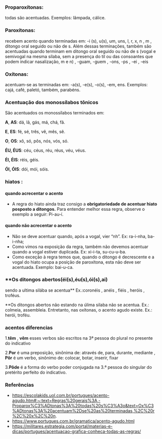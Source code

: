 ### Proparoxítonas:
todas são acentuadas. Exemplos: lâmpada, cálice.
### Paroxítonas: 
recebem acento quando terminadas em: -i (s), u(s), um, uns, l, r, x, n , m , ditongo oral seguido ou não de s. Além dessas terminações, também são acentuadas quando terminam em ditongo oral seguido ou não de s (vogal e semivogal na mesma sílaba, sem a presença do til ou das consoantes que podem indicar nasalização, m e n) , -guam, -guem ,  -ons, -ps , -ei , -eis
### Oxítonas: 
 acentuam-se as terminadas em: -a(s), -e(s), -o(s), -em, ens. Exemplos: cajá, café, paletó, também, parabéns.
### Acentuação dos monossílabos tônicos
São acentuados os monossílabos terminados em:

**A**, **AS**: dá, lã, gás, má, chá, fã.

**E**, **ES**: fé, sé, três, vê, mês, sê.

**O**, **OS**: xô, só, pôs, nós, vós, só.

**ÉU, ÉUS**: céu, céus, réu, réus, véu, véus.

**ÉI, ÉIS**: réis, géis.

**ÓI, ÓIS**: dói, mói, sóis.

### hiatos : 

#### quando acrecentar o acento

- A regra do hiato ainda traz consigo a **obrigatoriedade de acentuar hiato posposto a ditongos.** Para entender melhor essa regra, observe o exemplo a seguir: Pi-au-í. 
#### quando não acrecentar o acento
- Não se deve acentuar quando, após a vogal, vier “nh”. Ex: ra-i-nha, ba-i-nha;
- Como vimos na exposição da regra, também não devemos acentuar quando a vogal estiver duplicada. Ex: xi-i-ta, su-cu-u-ba.
- Como exceção à regra temos que, quando o ditongo é decrescente e a vogal do hiato ocupa a posição de paroxítona, esta não deve ser acentuada. Exemplo: bai-u-ca.


### **Os ditongos abertos(éi(s),éu(s),ói(s),ai)
sendo a ultima silába se acentua** Ex.:coronéis , anéis , fiéis , heróis , troféus.

**Os ditongos abertos não estando na úlima silaba não se acentua. Ex.: colmeia, assembleia. Entretanto, nas oxítonas, o acento agudo existe. Ex.: herói, troféu.



### acentos diferencias

1.**têm** , **vêm** esses verbos são escritos na 3ª pessoa do plural no presente do indicativo

2.**Por** é uma preposição, sinônima de: através de, para, durante, mediante , **Pôr** é um verbo, sinônimo de: colocar, botar, inserir, fixar

3.**Pôde** é a forma do verbo poder conjugada na 3.ª pessoa do singular do pretérito perfeito do indicativo.
### Referências
- https://escolakids.uol.com.br/portugues/acento-agudo.htm#:~:text=Regras%20gerais%3A,-Proparox%C3%ADtonas%3A%20todas%20s%C3%A3o&text=Ox%C3%ADtonas%3A%20acentuam%2Dse%20as%20terminadas,%2C%20r%2C%20x%2C%20n.
- https://www.portugues.com.br/gramatica/acento-agudo.html
- https://militares.estrategia.com/portal/materias-e-dicas/portugues/acentuacao-grafica-conheca-todas-as-regras/